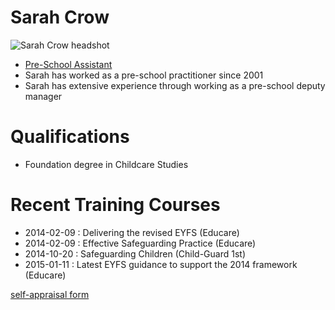 # Sarah Crow #

<img src="/images/staff/preschool_background/Sarah_Crow-500px.JPG" alt="Sarah Crow headshot" class="staff_photo" />

* [Pre-School Assistant](/staff/20131111-Job_Description-Pre-school_Assistant.pdf)
* Sarah has worked as a pre-school practitioner since 2001
* Sarah has extensive experience through working as a pre-school deputy manager

# Qualifications #

* Foundation degree in Childcare Studies

# Recent Training Courses #

* 2014-02-09 : Delivering the revised EYFS (Educare)
* 2014-02-09 : Effective Safeguarding Practice (Educare)
* 2014-10-20 : Safeguarding Children (Child-Guard 1st)
* 2015-01-11 : Latest EYFS guidance to support the 2014 framework (Educare)


[self-appraisal form](/staff/20141212-Appraisal_Form-Pre_School_Assistant-Sarah_Crow.pdf)
